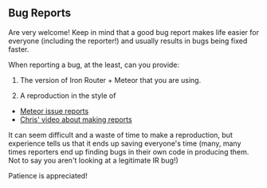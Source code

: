 Bug Reports
-----------

Are very welcome! Keep in mind that a good bug report makes life easier for everyone (including the reporter!) and usually results in bugs being fixed faster.

When reporting a bug, at the least, can you provide:

1. The version of Iron Router + Meteor that you are using.

2. A reproduction in the style of 
  - [Meteor issue reports](https://github.com/meteor/meteor/wiki/Contributing-to-Meteor#reporting-a-bug-in-meteor)
  - [Chris' video about making reports](https://www.eventedmind.com/feed/github-issues-and-reproductions)

It can seem difficult and a waste of time to make a reproduction, but experience tells us that it ends up saving everyone's time (many, many times reporters end up finding bugs in their own code in producing them. Not to say you aren't looking at a legitimate IR bug!)

Patience is appreciated! 

